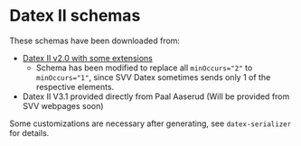 # Datex II schemas

These schemas have been downloaded from:

- [Datex II v2.0 with some extensions](https://www.vegvesen.no/globalassets/om-oss/om-organisasjonen/data-og-api/schema-and-wsdl.zip)
  - Schema has been modified to replace all `minOccurs="2"` to `minOccurs="1"`, since SVV Datex sometimes sends only 1
    of the respective elements.
- Datex II V3.1 provided directly from Paal Aaserud (Will be provided from SVV webpages soon)

Some customizations are necessary after generating, see `datex-serializer` for details.

